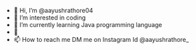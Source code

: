 - 👋 Hi, I’m @aayushrathore04
- 👀 I’m interested in coding
- 🌱 I’m currently learning Java programming language
- 💞️ 
- 📫 How to reach me DM me on Instagram Id @aayushrathore_

<!---
aayushrathore04/aayushrathore04 is a ✨ special ✨ repository because its `README.md` (this file) appears on your GitHub profile.
You can click the Preview link to take a look at your changes.
--->
